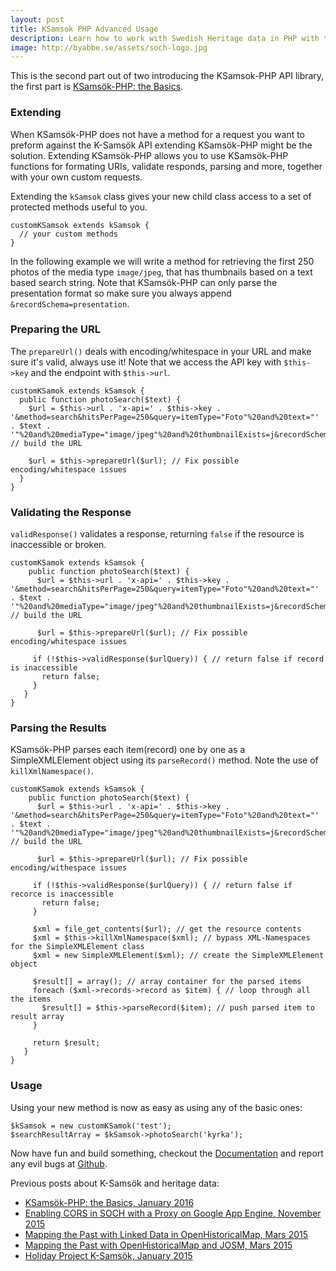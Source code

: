 ```yaml
---
layout: post
title: KSamsok PHP Advanced Usage
description: Learn how to work with Swedish Heritage data in PHP with this advanced example.
image: http://byabbe.se/assets/soch-logo.jpg
---
```


This is the second part out of two introducing the KSamsok-PHP API library, the first part is [KSams&ouml;k-PHP: the Basics](http://byabbe.se/blog/2016/01/25/ksamsok-the-basics/).

### Extending

When KSams&ouml;k-PHP does not have a method for a request you want to preform against the K-Sams&ouml;k API extending KSams&ouml;k-PHP might be the solution. Extending KSams&ouml;k-PHP allows you to use KSams&ouml;k-PHP functions for formating URIs, validate responds, parsing and more, together with your own custom requests.

Extending the `kSamsok` class gives your new child class access to a set of protected methods useful to you.

<pre class="line-numbers"><code class="language-php">customKSamsok extends kSamsok {
  // your custom methods
}</code></pre>

In the following example we will write a method for retrieving the first 250 photos of the media type `image/jpeg`, that has thumbnails based on a text based search string. Note that KSams&ouml;k-PHP can only parse the presentation format so make sure you always append `&recordSchema=presentation`.

### Preparing the URL

The `prepareUrl()` deals with encoding/whitespace in your URL and make sure it's valid, always use it! Note that we access the API key with `$this->key` and the endpoint with `$this->url`.

<pre class="line-numbers"><code class="language-php">customKSamok extends kSamsok {
  public function photoSearch($text) {
    $url = $this->url . 'x-api=' . $this->key . '&method=search&hitsPerPage=250&query=itemType="Foto"%20and%20text="' . $text . '"%20and%20mediaType="image/jpeg"%20and%20thumbnailExists=j&recordSchema=presentation'; // build the URL

    $url = $this->prepareUrl($url); // Fix possible encoding/whitespace issues
  }
}</code></pre>

### Validating the Response

`validResponse()` validates a response, returning `false` if the resource is inaccessible or broken.

<pre class="line-numbers"><code class="language-php">customKSamok extends kSamsok {
    public function photoSearch($text) {
      $url = $this->url . 'x-api=' . $this->key . '&method=search&hitsPerPage=250&query=itemType="Foto"%20and%20text="' . $text . '"%20and%20mediaType="image/jpeg"%20and%20thumbnailExists=j&recordSchema=presentation'; // build the URL 

      $url = $this->prepareUrl($url); // Fix possible encoding/whitespace issues
      
     if (!$this->validResponse($urlQuery)) { // return false if record is inaccessible
       return false;
     }
   }
}</code></pre>

### Parsing the Results

KSams&ouml;k-PHP parses each item(record) one by one as a SimpleXMLElement object using its `parseRecord()` method. Note the use of `killXmlNamespace()`.

<pre class="line-numbers"><code class="language-php">customKSamok extends kSamsok {
    public function photoSearch($text) {
      $url = $this->url . 'x-api=' . $this->key . '&method=search&hitsPerPage=250&query=itemType="Foto"%20and%20text="' . $text . '"%20and%20mediaType="image/jpeg"%20and%20thumbnailExists=j&recordSchema=presentation'; // build the URL 

      $url = $this->prepareUrl($url); // Fix possible encoding/withespace issues

     if (!$this->validResponse($urlQuery)) { // return false if recorce is inaccessible
       return false;
     }

     $xml = file_get_contents($url); // get the resource contents
     $xml = $this->killXmlNamespace($xml); // bypass XML-Namespaces for the SimpleXMLElement class
     $xml = new SimpleXMLElement($xml); // create the SimpleXMLElement object

     $result[] = array(); // array container for the parsed items
     foreach ($xml->records->record as $item) { // loop through all the items
       $result[] = $this->parseRecord($item); // push parsed item to result array
     }

     return $result;
   }
}</code></pre>

### Usage

Using your new method is now as easy as using any of the basic ones\:

<pre class="line-numbers"><code class="language-php">$kSamsok = new customKSamok('test');
$searchResultArray = $kSamsok->photoSearch('kyrka');</code></pre>

Now have fun and build something, checkout the [Documentation](http://byabbe.se/ksamsok-php/) and report any evil bugs at [Github](https://github.com/Abbe98/ksamsok-php).

Previous posts about K-Sams&ouml;k and heritage data\:

 - [KSams&ouml;k-PHP\: the Basics, January 2016](http://byabbe.se/blog/2016/01/25/ksamsok-the-basics/)
 - [Enabling CORS in SOCH with a Proxy on Google App Engine, November 2015](http://byabbe.se/blog/2015/11/24/enabling-cors-in-soch-with-a-proxy-on-google-app-engine/)
 - [Mapping the Past with Linked Data in OpenHistoricalMap, Mars 2015](http://byabbe.se/blog/2015/03/26/mapping-the-past-with-linked-data-in-openhistoricalmap/)
 - [Mapping the Past with OpenHistoricalMap and JOSM, Mars 2015](http://byabbe.se/blog/2015/03/03/mapping-the-past-with-openhistoricalmap-and-josm/)
 - [Holiday Project K-Sams&ouml;k, January 2015](http://byabbe.se/blog/2015/01/07/holiday-project-ksamsok/)
